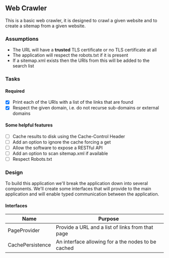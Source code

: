 ## Web Crawler

This is a basic web crawler, it is designed to crawl a given website and to create a sitemap from a given website.

### Assumptions

- The URL will have a **trusted** TLS certificate or no TLS certificate at all
- The application will respect the robots.txt if it is present
- If a sitemap.xml exists then the URIs from this will be added to the search list

### Tasks

#### Required

- [x] Print each of the URIs with a list of the links that are found
- [x] Respect the given domain, i.e. do not recurse sub-domains or external domains

#### Some helpful features

- [ ] Cache results to disk using the Cache-Control Header
- [ ] Add an option to ignore the cache forcing a get
- [ ] Allow the software to expose a RESTful API
- [ ] Add an option to scan sitemap.xml if available
- [ ] Respect Robots.txt

### Design

To build this application we'll break the application down into several components. We'll create some interfaces that will provide to the main application and will enable typed communication between the application.

#### Interfaces

| Name             | Purpose                                            |
| ---------------- | -------------------------------------------------- |
| PageProvider     | Provide a URL and a list of links from that page   |
| CachePersistence | An interface allowing for a the nodes to be cached |
